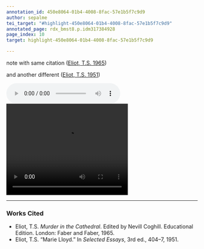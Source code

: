 ```yaml
---
annotation_id: 450e8064-01b4-4008-8fac-57e1b5f7c9d9
author: sepalme
tei_target: "#highlight-450e8064-01b4-4008-8fac-57e1b5f7c9d9"
annotated_page: rdx_bmst8.p.idm317384928
page_index: 10
target: highlight-450e8064-01b4-4008-8fac-57e1b5f7c9d9

---
```

note with same citation ([Eliot, T.S. 1965](#zotero-XS8UCVG9))

and another different ([Eliot, T.S. 1951](#zotero-9AA6BANR))



<audio controls="controls">
<source src="https://www.floridamemory.com/fpc/memory/PhotographicCollection/video/mp4/DA095.mp4" type="audio/mpeg" />
</audio>



<video width="320" height="240" controls="controls">
<source src="https://www.floridamemory.com/fpc/memory/PhotographicCollection/video/mp4/DA095.mp4" type="video/mp4" />
</video>





---

### Works Cited

* <a name="zotero-XS8UCVG9" id="zotero-XS8UCVG9"></a>Eliot, T.S. <i>Murder in the Cathedral</i>. Edited by Nevill Coghill. Educational Edition. London: Faber and Faber, 1965.
* <a name="zotero-9AA6BANR" id="zotero-9AA6BANR"></a>Eliot, T.S. “Marie Lloyd.” In <i>Selected Essays</i>, 3rd ed., 404–7, 1951.